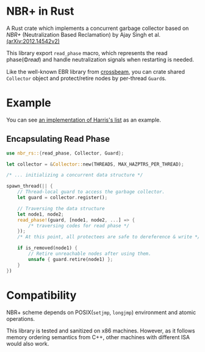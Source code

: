 # NBR+ in Rust

A Rust crate which implements a concurrent garbage collector based on *NBR+* (Neutralization Based Reclamation) by Ajay Singh et al. [(arXiv:2012.14542v2)](https://arxiv.org/abs/2012.14542v2)

This library export `read_phase` macro, which represents the read phase(Φ𝑟𝑒𝑎𝑑) and handle neutralization signals when restarting is needed.

Like the well-known EBR library from [crossbeam](https://github.com/crossbeam-rs/crossbeam), you can crate shared `Collector` object and protect/retire nodes by per-thread `Guard`s.

# Example

You can see [an implementation of Harris's list](tests/list.rs) as an example.

## Encapsulating Read Phase

```rust
use nbr_rs::{read_phase, Collector, Guard};

let collector = &Collector::new(THREADS, MAX_HAZPTRS_PER_THREAD);

/* ... initializing a concurrent data structure */

spawn_thread(|| {
    // Thread-local guard to access the garbage collector.
    let guard = collector.register();

    // Traversing the data structure
    let node1, node2;
    read_phase!(guard, [node1, node2, ...] => {
        /* traversing codes for read phase */
    });
    /* At this point, all protectees are safe to dereference & write */

    if is_removed(node1) {
        // Retire unreachable nodes after using them.
        unsafe { guard.retire(node1) };
    }
})
```

# Compatibility

NBR+ scheme depends on POSIX(`setjmp`, `longjmp`) environment and atomic operations.

This library is tested and sanitized on x86 machines. However, as it follows memory ordering semantics from C++, other machines with different ISA would also work.